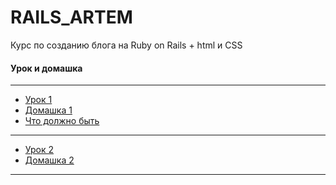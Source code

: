 # RAILS_ARTEM


Курс по созданию блога на Ruby on Rails  + html и CSS


#### Урок и домашка
---
+  [Урок 1](https://github.com/kirillz/RAILS_BLOG/Lesson1/Course(Lesson1).pdf)
+  [Домашка 1](https://github.com/kirillz/RAILS_BLOG/Lesson1/index.html)
+  [Что должно быть](https://kirillz.github.io/RAILS_BLOG/Lesson1/example.jpg)

---
+  [Урок 2](https://kirillz.github.io/RAILS_BLOG/Lesson2/Course(Lesson2).pdf)
+  [Домашка 2](https://kirillz.github.io/RAILS_BLOG/Lesson2/index.html)
---
